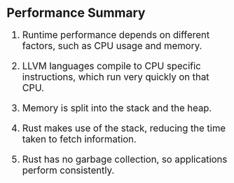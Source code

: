 # Performance Summary

<div style="font-size: 1.5em;">

1. Runtime performance depends on different factors, such as CPU usage and memory.

2. LLVM languages compile to CPU specific instructions, which run very quickly on that CPU.

3. Memory is split into the stack and the heap.

4. Rust makes use of the stack, reducing the time taken to fetch information.

5. Rust has no garbage collection, so applications perform consistently.
